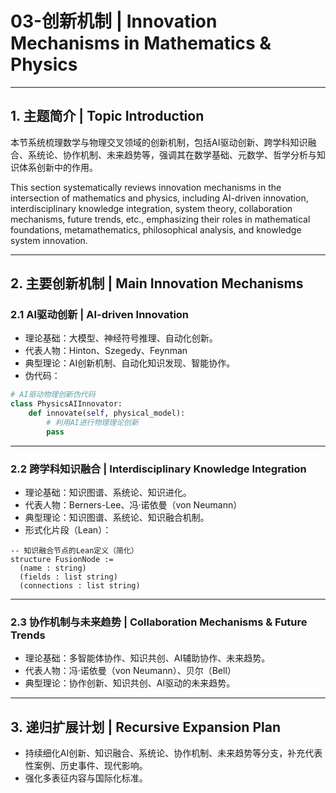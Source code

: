 
# 03-创新机制 | Innovation Mechanisms in Mathematics & Physics

---

## 1. 主题简介 | Topic Introduction

本节系统梳理数学与物理交叉领域的创新机制，包括AI驱动创新、跨学科知识融合、系统论、协作机制、未来趋势等，强调其在数学基础、元数学、哲学分析与知识体系创新中的作用。

This section systematically reviews innovation mechanisms in the intersection of mathematics and physics, including AI-driven innovation, interdisciplinary knowledge integration, system theory, collaboration mechanisms, future trends, etc., emphasizing their roles in mathematical foundations, metamathematics, philosophical analysis, and knowledge system innovation.

---

## 2. 主要创新机制 | Main Innovation Mechanisms

### 2.1 AI驱动创新 | AI-driven Innovation

- 理论基础：大模型、神经符号推理、自动化创新。
- 代表人物：Hinton、Szegedy、Feynman
- 典型理论：AI创新机制、自动化知识发现、智能协作。
- 伪代码：

```python
# AI驱动物理创新伪代码
class PhysicsAIInnovator:
    def innovate(self, physical_model):
        # 利用AI进行物理理论创新
        pass
```

---

### 2.2 跨学科知识融合 | Interdisciplinary Knowledge Integration

- 理论基础：知识图谱、系统论、知识进化。
- 代表人物：Berners-Lee、冯·诺依曼（von Neumann）
- 典型理论：知识图谱、系统论、知识融合机制。
- 形式化片段（Lean）：

```lean
-- 知识融合节点的Lean定义（简化）
structure FusionNode :=
  (name : string)
  (fields : list string)
  (connections : list string)
```

---

### 2.3 协作机制与未来趋势 | Collaboration Mechanisms & Future Trends

- 理论基础：多智能体协作、知识共创、AI辅助协作、未来趋势。
- 代表人物：冯·诺依曼（von Neumann）、贝尔（Bell）
- 典型理论：协作创新、知识共创、AI驱动的未来趋势。

---

## 3. 递归扩展计划 | Recursive Expansion Plan

- 持续细化AI创新、知识融合、系统论、协作机制、未来趋势等分支，补充代表性案例、历史事件、现代影响。
- 强化多表征内容与国际化标准。
